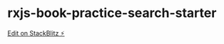 # rxjs-book-practice-search-starter

[Edit on StackBlitz ⚡️](https://stackblitz.com/edit/rxjs-book-practice-search-starter-7ru1lf)